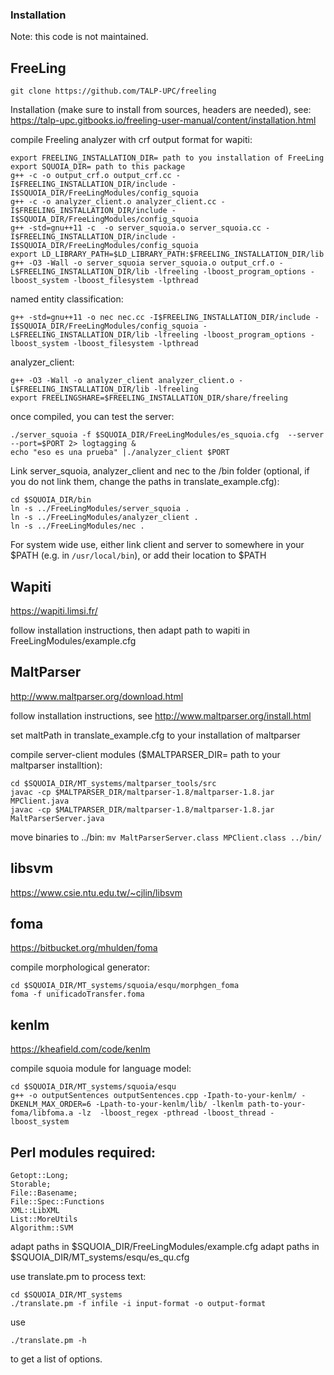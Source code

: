 ### Installation 

Note: this code is not maintained.

## FreeLing

`git clone https://github.com/TALP-UPC/freeling`

Installation (make sure to install from sources, headers are needed),  see: https://talp-upc.gitbooks.io/freeling-user-manual/content/installation.html

compile Freeling analyzer with crf output format for wapiti:
```
export FREELING_INSTALLATION_DIR= path to you installation of FreeLing
export SQUOIA_DIR= path to this package
g++ -c -o output_crf.o output_crf.cc -I$FREELING_INSTALLATION_DIR/include -I$SQUOIA_DIR/FreeLingModules/config_squoia
g++ -c -o analyzer_client.o analyzer_client.cc -I$FREELING_INSTALLATION_DIR/include -I$SQUOIA_DIR/FreeLingModules/config_squoia
g++ -std=gnu++11 -c  -o server_squoia.o server_squoia.cc -I$FREELING_INSTALLATION_DIR/include -I$SQUOIA_DIR/FreeLingModules/config_squoia
export LD_LIBRARY_PATH=$LD_LIBRARY_PATH:$FREELING_INSTALLATION_DIR/lib
g++ -O3 -Wall -o server_squoia server_squoia.o output_crf.o -L$FREELING_INSTALLATION_DIR/lib -lfreeling -lboost_program_options -lboost_system -lboost_filesystem -lpthread
```

named entity classification:
```
g++ -std=gnu++11 -o nec nec.cc -I$FREELING_INSTALLATION_DIR/include -I$SQUOIA_DIR/FreeLingModules/config_squoia -L$FREELING_INSTALLATION_DIR/lib -lfreeling -lboost_program_options -lboost_system -lboost_filesystem -lpthread
```

analyzer_client:

```
g++ -O3 -Wall -o analyzer_client analyzer_client.o -L$FREELING_INSTALLATION_DIR/lib -lfreeling
export FREELINGSHARE=$FREELING_INSTALLATION_DIR/share/freeling
```

once compiled, you can test the server:
```
./server_squoia -f $SQUOIA_DIR/FreeLingModules/es_squoia.cfg  --server --port=$PORT 2> logtagging &
echo "eso es una prueba" |./analyzer_client $PORT
```

Link server_squoia, analyzer_client and nec to the /bin folder (optional, if you do not link them, change the paths in translate_example.cfg):

```
cd $SQUOIA_DIR/bin
ln -s ../FreeLingModules/server_squoia .
ln -s ../FreeLingModules/analyzer_client .
ln -s ../FreeLingModules/nec .
```

For system wide use, either link client and server to somewhere in your $PATH (e.g. in `/usr/local/bin`), or add their location to $PATH


## Wapiti

https://wapiti.limsi.fr/

follow installation instructions, then adapt path to wapiti in FreeLingModules/example.cfg


## MaltParser

http://www.maltparser.org/download.html

follow installation instructions, see http://www.maltparser.org/install.html

set maltPath in translate_example.cfg to your installation of maltparser

compile server-client modules ($MALTPARSER_DIR= path to your maltparser installtion):

```
cd $SQUOIA_DIR/MT_systems/maltparser_tools/src 
javac -cp $MALTPARSER_DIR/maltparser-1.8/maltparser-1.8.jar MPClient.java
javac -cp $MALTPARSER_DIR/maltparser-1.8/maltparser-1.8.jar MaltParserServer.java
```

move binaries to ../bin:
`mv MaltParserServer.class MPClient.class ../bin/`


## libsvm
https://www.csie.ntu.edu.tw/~cjlin/libsvm

## foma 
https://bitbucket.org/mhulden/foma

compile morphological generator:
```
cd $SQUOIA_DIR/MT_systems/squoia/esqu/morphgen_foma
foma -f unificadoTransfer.foma
```


## kenlm
https://kheafield.com/code/kenlm

compile squoia module for language model:

```
cd $SQUOIA_DIR/MT_systems/squoia/esqu
g++ -o outputSentences outputSentences.cpp -Ipath-to-your-kenlm/ -DKENLM_MAX_ORDER=6 -Lpath-to-your-kenlm/lib/ -lkenlm path-to-your-foma/libfoma.a -lz  -lboost_regex -pthread -lboost_thread -lboost_system
```

## Perl modules required: 
```
Getopt::Long;
Storable;
File::Basename;
File::Spec::Functions
XML::LibXML
List::MoreUtils
Algorithm::SVM
```

adapt paths in $SQUOIA_DIR/FreeLingModules/example.cfg
adapt paths in $SQUOIA_DIR/MT_systems/esqu/es_qu.cfg

use translate.pm to process text:

```
cd $SQUOIA_DIR/MT_systems
./translate.pm -f infile -i input-format -o output-format
```

use 
```
./translate.pm -h 
```
to get a list of options.


